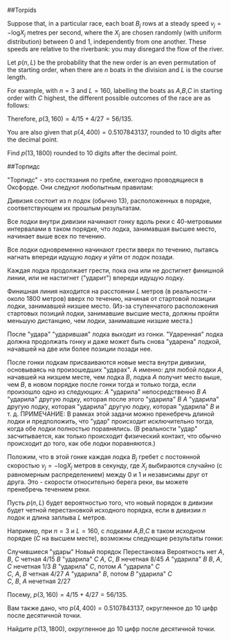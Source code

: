 ##Torpids


Suppose that, in a particular race, each boat $B_j$ rows at a steady speed $v_j = -$log$X_j$ metres per second, where the $X_j$ are chosen randomly (with uniform distribution) between 0 and 1, independently from one another. These speeds are relative to the riverbank: you may disregard the flow of the river.


Let $p(n,L)$ be the probability that the new order is an even permutation of the starting order, when there are $n$ boats in the division and $L$ is the course length.


For example, with $n=3$ and $L=160$, labelling the boats as $A$,$B$,$C$ in starting order with $C$ highest, the different possible outcomes of the race are as follows:


Therefore, $p(3,160) = 4/15 + 4/27 = 56/135$.


You are also given that $p(4,400)=0.5107843137$, rounded to 10 digits after the decimal point.


Find $p(13,1800)$ rounded to 10 digits after the decimal point.

##Торпидс


"Торпидс" - это состязания по гребле, ежегодно проводящиеся в Оксфорде. Они следуют любопытным правилам:


Дивизия состоит из $n$ лодок (обычно 13), расположенных в порядке, соответствующем их прошлым результатам.

Все лодки внутри дивизии начинают гонку вдоль реки с 40-метровыми интервалами в таком порядке, что лодка, занимавшая высшее место, начинает выше всех по течению.

Все лодки одновременно начинают грести вверх по течению, пытаясь нагнать впереди идущую лодку и уйти от лодок позади.

Каждая лодка продолжает грести, пока она или не достигнет финишной линии, или не настигнет ("ударит") впереди идущую лодку.

Финишная линия находится на расстоянии $L$ метров (в реальности - около 1800 метров) вверх по течению, начиная от стартовой позиции лодки, занимавшей низшее место. (Из-за ступенчатого расположения стартовых позиций лодки, занимавшие высшие места, должны пройти меньшую дистанцию, чем лодки, занимавшие низшие места.)

После "удара" "ударившая" лодка выходит из гонки. "Ударенная" лодка должна продолжать гонку и даже может быть снова "ударена" лодкой, начавшей на две или более позиции позади нее.

После гонки лодкам присваиваются новые места внутри дивизии, основываясь на произошедших "ударах". А именно: для любой лодки $A$, начавшей на низшем месте, чем лодка $B$, лодка $A$ получит место выше, чем $B$, в новом порядке после гонки тогда и только тогда, если произошло одно из следующих:
   $A$ "ударила" непосредственно $B$ 
 $A$ "ударила" другую лодку, которая после этого "ударила" $B$ 
 $A$ "ударила" другую лодку, которая "ударила" другую лодку, которая "ударила" $B$ 
 и т. д. 
ПРИМЕЧАНИЕ: В рамках этой задачи можно пренебречь длиной лодки и предположить, что "удар" происходит исключительно тогда, когда обе лодки полностью поравнялись. (В реальности "удар" засчитывается, как только происходит физический контакт, что обычно происходит до того, как обе лодки поравняются.)


Положим, что в этой гонке каждая лодка $B_j$ гребет с постоянной скоростью $v_j = -$log$X_j$ метров в секунду, где $X_j$ выбираются случайно (с равномерным распределением) между 0 и 1 и независимы друг от друга. Это - скорости относительно берега реки, вы можете пренебречь течением реки.


Пусть $p(n,L)$ будет вероятностью того, что новый порядок в дивизии будет четной перестановкой исходного порядка, если в дивизии $n$ лодок и длина заплыва $L$ метров.


Например, при $n=3$ и $L=160$, с лодками $A$,$B$,$C$ в таком исходном порядке ($C$ на высшем месте), возможны следующие результаты гонки:

 Случившиеся "удары" 
 Новый порядок 
 Перестановка 
 Вероятность 
 нет 
 $A$, $B$, $C$ 
 четная 
 $4/15$ 
 $B$ "ударила" $C$ 
 $A$, $C$, $B$ 
 нечетная 
 $8/45$ 
 $A$ "ударила" $B$ 
 $B$, $A$, $C$ 
 нечетная 
 $1/3$ 
     $B$ "ударила" $C$, потом $A$ "ударила" $C$     
 $C$, $A$, $B$ 
 четная 
 $4/27$ 
     $A$ "ударила" $B$, потом $B$ "ударила" $C$     
 $C$, $B$, $A$ 
 нечетная 
 $2/27$ 

Посему, $p(3,160) = 4/15 + 4/27 = 56/135$.


Вам также дано, что $p(4,400)=0.5107843137$, округленное до 10 цифр после десятичной точки.


Найдите $p(13,1800)$, округленное до 10 цифр после десятичной точки.

